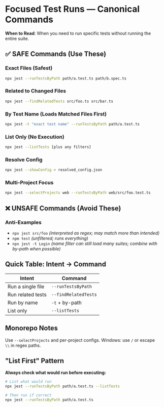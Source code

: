 # Focused Test Runs — Canonical Commands

**When to Read**: When you need to run specific tests without running the entire suite.

## ✅ SAFE Commands (Use These)

### Exact Files (Safest)
```bash
npx jest --runTestsByPath path/a.test.ts path/b.spec.ts
```

### Related to Changed Files
```bash
npx jest --findRelatedTests src/foo.ts src/bar.ts
```

### By Test Name (Loads Matched Files First)
```bash
npx jest -t "exact test name" --runTestsByPath path/a.test.ts
```

### List Only (No Execution)
```bash
npx jest --listTests [plus any filters]
```

### Resolve Config
```bash
npx jest --showConfig > resolved_config.json
```

### Multi-Project Focus
```bash
npx jest --selectProjects web --runTestsByPath web/src/foo.test.ts
```

## ❌ UNSAFE Commands (Avoid These)

### Anti-Examples
- `npx jest src/foo` *(interpreted as regex; may match more than intended)*
- `npm test` *(unfiltered; runs everything)*
- `npx jest -t Login` *(name filter can still load many suites; combine with by-path when possible)*

## Quick Table: Intent → Command

| Intent | Command |
|--------|---------|
| Run a single file | `--runTestsByPath` |
| Run related tests | `--findRelatedTests` |
| Run by name | `-t` + by-path |
| List only | `--listTests` |

## Monorepo Notes

Use `--selectProjects` and per-project configs. Windows: use `/` or escape `\\` in regex paths.

## "List First" Pattern

**Always check what would run before executing:**

```bash
# List what would run
npx jest --runTestsByPath path/a.test.ts --listTests

# Then run if correct
npx jest --runTestsByPath path/a.test.ts
```
